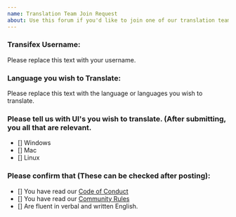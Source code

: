 ```yaml
---
name: Translation Team Join Request
about: Use this forum if you'd like to join one of our translation teams on GitHub.
---
```


### Transifex Username:

Please replace this text with your username.

### Language you wish to Translate:

Please replace this text with the language or languages you wish to translate.

### Please tell us with UI's you wish to translate. (After submitting, you all that are relevant.

- [] Windows
- [] Mac
- [] Linux


### Please confirm that (These can be checked after posting):

- [] You have read our [Code of Conduct](https://github.com/HandBrake/HandBrake/blob/master/CODE_OF_CONDUCT.md)
- [] You have read our [Community Rules](https://forum.handbrake.fr/app.php/rules)
- [] Are fluent in verbal and written English. 
